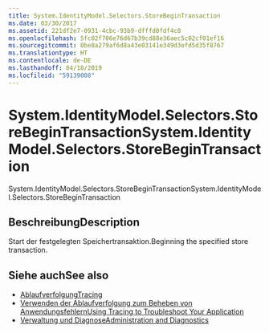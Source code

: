 ```yaml
---
title: System.IdentityModel.Selectors.StoreBeginTransaction
ms.date: 03/30/2017
ms.assetid: 221df2e7-0931-4cbc-93b9-dfffd0fdf4c8
ms.openlocfilehash: 5fc02f706e76d67b39cd88e36aec5c02cf01ef16
ms.sourcegitcommit: 0be8a279af6d8a43e03141e349d3efd5d35f8767
ms.translationtype: HT
ms.contentlocale: de-DE
ms.lasthandoff: 04/18/2019
ms.locfileid: "59139008"
---
```

# <a name="systemidentitymodelselectorsstorebegintransaction"></a><span data-ttu-id="237cb-102">System.IdentityModel.Selectors.StoreBeginTransaction</span><span class="sxs-lookup"><span data-stu-id="237cb-102">System.IdentityModel.Selectors.StoreBeginTransaction</span></span>
<span data-ttu-id="237cb-103">System.IdentityModel.Selectors.StoreBeginTransaction</span><span class="sxs-lookup"><span data-stu-id="237cb-103">System.IdentityModel.Selectors.StoreBeginTransaction</span></span>  
  
## <a name="description"></a><span data-ttu-id="237cb-104">Beschreibung</span><span class="sxs-lookup"><span data-stu-id="237cb-104">Description</span></span>  
 <span data-ttu-id="237cb-105">Start der festgelegten Speichertransaktion.</span><span class="sxs-lookup"><span data-stu-id="237cb-105">Beginning the specified store transaction.</span></span>  
  
## <a name="see-also"></a><span data-ttu-id="237cb-106">Siehe auch</span><span class="sxs-lookup"><span data-stu-id="237cb-106">See also</span></span>

- [<span data-ttu-id="237cb-107">Ablaufverfolgung</span><span class="sxs-lookup"><span data-stu-id="237cb-107">Tracing</span></span>](../../../../../docs/framework/wcf/diagnostics/tracing/index.md)
- [<span data-ttu-id="237cb-108">Verwenden der Ablaufverfolgung zum Beheben von Anwendungsfehlern</span><span class="sxs-lookup"><span data-stu-id="237cb-108">Using Tracing to Troubleshoot Your Application</span></span>](../../../../../docs/framework/wcf/diagnostics/tracing/using-tracing-to-troubleshoot-your-application.md)
- [<span data-ttu-id="237cb-109">Verwaltung und Diagnose</span><span class="sxs-lookup"><span data-stu-id="237cb-109">Administration and Diagnostics</span></span>](../../../../../docs/framework/wcf/diagnostics/index.md)

